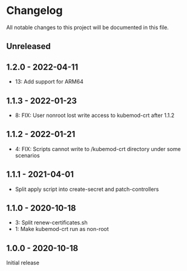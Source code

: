 # Changelog

All notable changes to this project will be documented in this file.

## Unreleased

## 1.2.0 - 2022-04-11

- 13: Add support for ARM64

## 1.1.3 - 2022-01-23

- 8: FIX: User nonroot lost write access to kubemod-crt after 1.1.2

## 1.1.2 - 2022-01-21

- 4: FIX: Scripts cannot write to /kubemod-crt directory under some scenarios

## 1.1.1 - 2021-04-01

- Split apply script into create-secret and patch-controllers

## 1.1.0 - 2020-10-18

- 3: Split renew-certificates.sh
- 1: Make kubemod-crt run as non-root

## 1.0.0 - 2020-10-18

Initial release
